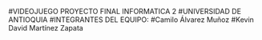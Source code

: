 #VIDEOJUEGO PROYECTO FINAL INFORMATICA 2
#UNIVERSIDAD DE ANTIOQUIA
#INTEGRANTES DEL EQUIPO:
#Camilo Álvarez Muñoz
#Kevin David Martínez Zapata
